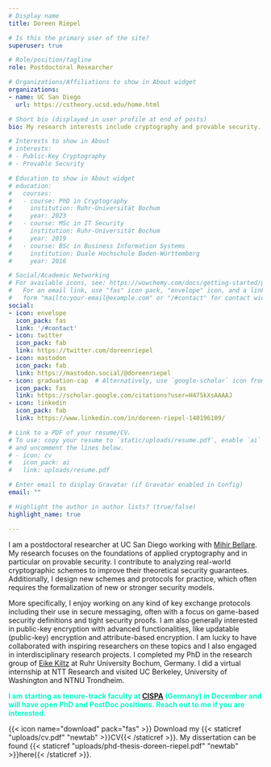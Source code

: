 ```yaml
---
# Display name
title: Doreen Riepel

# Is this the primary user of the site?
superuser: true

# Role/position/tagline
role: Postdoctoral Researcher

# Organizations/Affiliations to show in About widget
organizations:
- name: UC San Diego
  url: https://cstheory.ucsd.edu/home.html

# Short bio (displayed in user profile at end of posts)
bio: My research interests include cryptography and provable security.

# Interests to show in About
# interests:
# - Public-Key Cryptography
# - Provable Security

# Education to show in About widget
# education:
#   courses:
#   - course: PhD in Cryptography
#     institution: Ruhr-Universität Bochum
#     year: 2023
#   - course: MSc in IT Security
#     institution: Ruhr-Universität Bochum
#     year: 2019
#   - course: BSc in Business Information Systems
#     institution: Duale Hochschule Baden-Württemberg
#     year: 2016

# Social/Academic Networking
# For available icons, see: https://wowchemy.com/docs/getting-started/page-builder/#icons
#   For an email link, use "fas" icon pack, "envelope" icon, and a link in the
#   form "mailto:your-email@example.com" or "/#contact" for contact widget.
social:
- icon: envelope
  icon_pack: fas
  link: '/#contact'
- icon: twitter
  icon_pack: fab
  link: https://twitter.com/doreenriepel
- icon: mastodon
  icon_pack: fab
  link: https://mastodon.social/@doreenriepel
- icon: graduation-cap  # Alternatively, use `google-scholar` icon from `ai` icon pack
  icon_pack: fas
  link: https://scholar.google.com/citations?user=H475kXsAAAAJ
- icon: linkedin
  icon_pack: fab
  link: https://www.linkedin.com/in/doreen-riepel-140196109/

# Link to a PDF of your resume/CV.
# To use: copy your resume to `static/uploads/resume.pdf`, enable `ai` icons in `params.toml`, 
# and uncomment the lines below.
# - icon: cv
#   icon_pack: ai
#   link: uploads/resume.pdf

# Enter email to display Gravatar (if Gravatar enabled in Config)
email: ""

# Highlight the author in author lists? (true/false)
highlight_name: true

---
```

I am a postdoctoral researcher at UC San Diego working with [Mihir Bellare](https://cseweb.ucsd.edu/~mihir/index.html). My research focuses on the foundations of applied cryptography and in particular on provable security. I contribute to analyzing real-world cryptographic schemes to improve their theoretical security guarantees. Additionally, I design new schemes and protocols for practice, which often requires the formalization of new or stronger security models.

More specifically, I enjoy working on any kind of key exchange protocols including their use in secure messaging, often with a focus on game-based security definitions and tight security proofs. I am also generally interested in public-key encryption with advanced functionalities, like updatable (public-key) encryption and attribute-based encryption. I am lucky to have collaborated with inspiring researchers on these topics and I also engaged in interdisciplinary research projects. I completed my PhD in the research group of [Eike Kiltz](https://informatik.rub.de/kiltz/) at Ruhr University Bochum, Germany. I did a virtual internship at NTT Research and visited UC Berkeley, University of Washington and NTNU Trondheim.

<span style='color:#03fcc6; font-weight:bold'>I am starting as tenure-track faculty at [CISPA](https://career.cispa.de/phd.html) (Germany) in December and will have open PhD and PostDoc positions. Reach out to me if you are interested.</span>

{{< icon name="download" pack="fas" >}} Download my {{< staticref "uploads/cv.pdf" "newtab" >}}CV{{< /staticref >}}. My dissertation can be found {{< staticref "uploads/phd-thesis-doreen-riepel.pdf" "newtab" >}}here{{< /staticref >}}.

